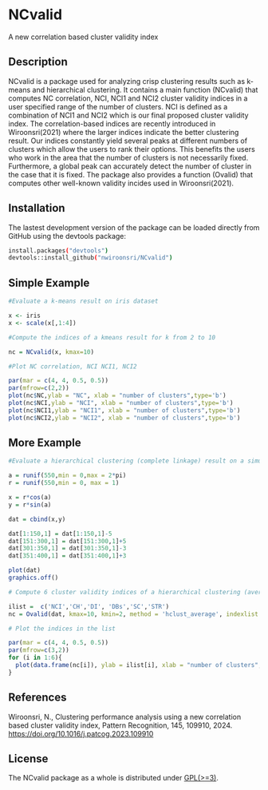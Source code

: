 # NCvalid
A new correlation based cluster validity index

## Description

NCvalid is a package used for analyzing crisp clustering results such as k-means and hierarchical clustering. 
It contains a main function (NCvalid) that computes NC correlation, NCI, NCI1 and NCI2 cluster validity indices in a user specified range of the number of clusters.
NCI is defined as a combination of NCI1 and NCI2 which is our final proposed cluster validity index.
The correlation-based indices are recently introduced in Wiroonsri(2021) where the larger indices indicate the better clustering result. 
Our indices constantly yield several peaks at different numbers of clusters 
which allow the users to rank their options. This benefits the users who work in the area that the number of clusters is not necessarily fixed. 
Furthermore, a global peak can accurately detect the number of cluster in the case that it is fixed. 
The package also provides a function (Ovalid) that computes other well-known validity incides used in Wiroonsri(2021).

## Installation

The lastest development version of the package can be loaded directly from GitHub using the devtools package:

```bash
install.packages("devtools")
devtools::install_github("nwiroonsri/NCvalid")
```

## Simple Example

```r
#Evaluate a k-means result on iris dataset

x <- iris
x <- scale(x[,1:4])

#Compute the indices of a kmeans result for k from 2 to 10

nc = NCvalid(x, kmax=10)

#Plot NC correlation, NCI NCI1, NCI2

par(mar = c(4, 4, 0.5, 0.5))
par(mfrow=c(2,2))
plot(nc$NC,ylab = "NC", xlab = "number of clusters",type='b')
plot(nc$NCI,ylab = "NCI", xlab = "number of clusters",type='b')
plot(nc$NCI1,ylab = "NCI1", xlab = "number of clusters",type='b')
plot(nc$NCI2,ylab = "NCI2", xlab = "number of clusters",type='b')
```
## More Example

```r
#Evaluate a hierarchical clustering (complete linkage) result on a simulated dataset

a = runif(550,min = 0,max = 2*pi)
r = runif(550,min = 0, max = 1)

x = r*cos(a)
y = r*sin(a)

dat = cbind(x,y)

dat[1:150,1] = dat[1:150,1]-5
dat[151:300,1] = dat[151:300,1]+5
dat[301:350,1] = dat[301:350,1]-3
dat[351:400,1] = dat[351:400,1]+3

plot(dat)
graphics.off()

# Compute 6 cluster validity indices of a hierarchical clustering (average) result for k from 2 to 10

ilist =  c('NCI','CH','DI', 'DBs','SC','STR')
nc = Ovalid(dat, kmax=10, kmin=2, method = 'hclust_average', indexlist = ilist)

# Plot the indices in the list

par(mar = c(4, 4, 0.5, 0.5))
par(mfrow=c(3,2))
for (i in 1:6){
  plot(data.frame(nc[i]), ylab = ilist[i], xlab = "number of clusters",type='b')
}
```

## References

Wiroonsri, N.,  Clustering performance analysis using a new correlation based cluster validity index, Pattern Recognition, 145, 109910, 2024. https://doi.org/10.1016/j.patcog.2023.109910

## License

The NCvalid package as a whole is distributed under [GPL(>=3)](https://www.gnu.org/licenses/gpl-3.0.en.html).
